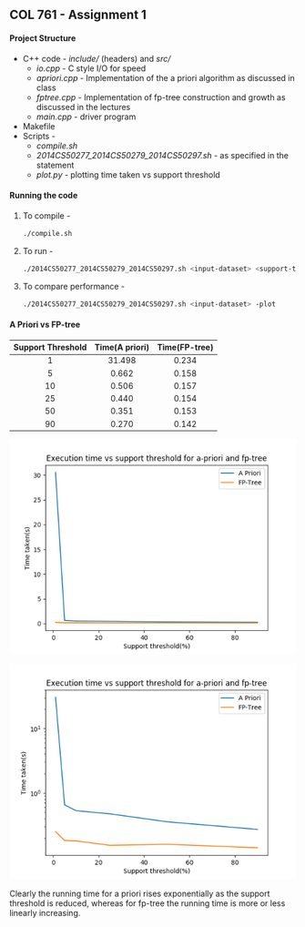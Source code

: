 ## COL 761 - Assignment 1

#### Project Structure

* C++ code - *include/* (headers) and *src/*
  * *io.cpp* - C style I/O for speed
  * *apriori.cpp* - Implementation of the a priori algorithm as discussed in class
  * *fptree.cpp* - Implementation of fp-tree construction and growth as discussed in the lectures
  * *main.cpp* - driver program
* Makefile
* Scripts - 
  * *compile.sh*
  * *2014CS50277_2014CS50279_2014CS50297.sh* - as specified in the statement
  * *plot.py* - plotting time taken vs support threshold



#### Running the code

1. To compile -

   ```bash
   ./compile.sh
   ```

2. To run - 

   ```bash
   ./2014CS50277_2014CS50279_2014CS50297.sh <input-dataset> <support-threshold> <algorithm> <output-file>
   ```

3. To compare performance - 

   ```bash
   ./2014CS50277_2014CS50279_2014CS50297.sh <input-dataset> -plot
   ```



#### A Priori vs FP-tree

| Support Threshold | Time(A priori) | Time(FP-tree) |
| :---------------: | :------------: | :-----------: |
|         1         |     31.498     |     0.234     |
|         5         |     0.662      |     0.158     |
|        10         |     0.506      |     0.157     |
|        25         |     0.440      |     0.154     |
|        50         |     0.351      |     0.153     |
|        90         |     0.270      |     0.142     |

![normal](graphs/normal.png)

![log](graphs/log.png)

Clearly the running time for a priori rises exponentially as the support threshold is reduced, whereas for fp-tree the running time is more or less linearly increasing. 